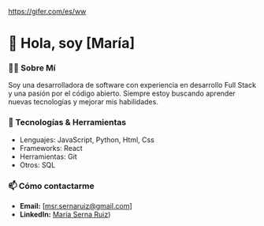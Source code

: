 https://gifer.com/es/ww

# 👋 Hola, soy [María]

### 👨‍💻 Sobre Mí

Soy una desarrolladora de software con experiencia en desarrollo Full Stack y una pasión por el código abierto. Siempre estoy buscando aprender nuevas tecnologías y mejorar mis habilidades.

### 🔧 Tecnologías & Herramientas

- Lenguajes: JavaScript, Python, Html, Css
- Frameworks: React
- Herramientas: Git
- Otros: SQL

### 📫 Cómo contactarme

- **Email:** [msr.sernaruiz@gmail.com]
- **LinkedIn:** [María Serna Ruiz](https://linkedin.com/in/maria-serna-ruiz-75874b29))


